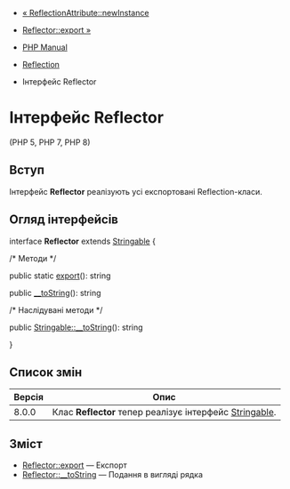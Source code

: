- [« ReflectionAttribute::newInstance](reflectionattribute.newinstance.md)
- [Reflector::export »](reflector.export.md)

- [PHP Manual](index.md)
- [Reflection](book.reflection.md)
- Інтерфейс Reflector

# Інтерфейс Reflector

(PHP 5, PHP 7, PHP 8)

## Вступ

Інтерфейс **Reflector** реалізують усі експортовані Reflection-класи.

## Огляд інтерфейсів

interface **Reflector** extends [Stringable](class.stringable.md) {

/\* Методи \*/

public static [export](reflector.export.md)(): string

public [\_\_toString](reflector.tostring.md)(): string

/\* Наслідувані методи \*/

public [Stringable::\_\_toString](stringable.tostring.md)(): string

}

## Список змін

| Версія | Опис                                                                           |
| ------ | ------------------------------------------------------------------------------ |
| 8.0.0  | Клас **Reflector** тепер реалізує інтерфейс [Stringable](class.stringable.md). |

## Зміст

- [Reflector::export](reflector.export.md) — Експорт
- [Reflector::\_\_toString](reflector.tostring.md) — Подання в
вигляді рядка
